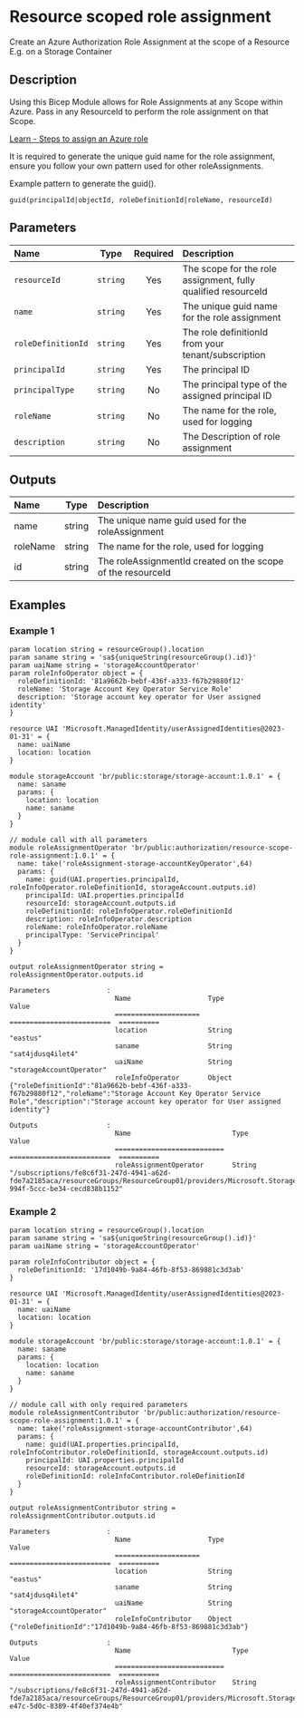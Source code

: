 # Resource scoped role assignment

Create an Azure Authorization Role Assignment at the scope of a Resource E.g. on a Storage Container

## Description

Using this Bicep Module allows for Role Assignments at any Scope within Azure. Pass in any ResourceId to perform the role assignment on that Scope.

[Learn - Steps to assign an Azure role](https://learn.microsoft.com/en-us/azure/role-based-access-control/role-assignments-steps)

It is required to generate the unique guid name for the role assignment, ensure you follow your own pattern used for other roleAssignments.

Example pattern to generate the guid().

```bicep
guid(principalId|objectId, roleDefinitionId|roleName, resourceId)
```

## Parameters

| Name               | Type     | Required | Description                                                   |
| :----------------- | :------: | :------: | :------------------------------------------------------------ |
| `resourceId`       | `string` | Yes      | The scope for the role assignment, fully qualified resourceId |
| `name`             | `string` | Yes      | The unique guid name for the role assignment                  |
| `roleDefinitionId` | `string` | Yes      | The role definitionId from your tenant/subscription           |
| `principalId`      | `string` | Yes      | The principal ID                                              |
| `principalType`    | `string` | No       | The principal type of the assigned principal ID               |
| `roleName`         | `string` | No       | The name for the role, used for logging                       |
| `description`      | `string` | No       | The Description of role assignment                            |

## Outputs

| Name     | Type   | Description                                                 |
| :------- | :----: | :---------------------------------------------------------- |
| name     | string | The unique name guid used for the roleAssignment            |
| roleName | string | The name for the role, used for logging                     |
| id       | string | The roleAssignmentId created on the scope of the resourceId |

## Examples

### Example 1

```bicep
param location string = resourceGroup().location
param saname string = 'sa${uniqueString(resourceGroup().id)}'
param uaiName string = 'storageAccountOperator'
param roleInfoOperator object = {
  roleDefinitionId: '81a9662b-bebf-436f-a333-f67b29880f12'
  roleName: 'Storage Account Key Operator Service Role'
  description: 'Storage account key operator for User assigned identity'
}

resource UAI 'Microsoft.ManagedIdentity/userAssignedIdentities@2023-01-31' = {
  name: uaiName
  location: location
}

module storageAccount 'br/public:storage/storage-account:1.0.1' = {
  name: saname
  params: {
    location: location
    name: saname
  }
}

// module call with all parameters
module roleAssignmentOperator 'br/public:authorization/resource-scope-role-assignment:1.0.1' = {
  name: take('roleAssignment-storage-accountKeyOperator',64)
  params: {
    name: guid(UAI.properties.principalId, roleInfoOperator.roleDefinitionId, storageAccount.outputs.id)
    principalId: UAI.properties.principalId
    resourceId: storageAccount.outputs.id
    roleDefinitionId: roleInfoOperator.roleDefinitionId
    description: roleInfoOperator.description
    roleName: roleInfoOperator.roleName
    principalType: 'ServicePrincipal'
  }
}

output roleAssignmentOperator string = roleAssignmentOperator.outputs.id
```

```log
Parameters              :
                          Name                   Type                       Value
                          =====================  =========================  ==========
                          location               String                     "eastus"
                          saname                 String                     "sat4jdusq4ilet4"
                          uaiName                String                     "storageAccountOperator"
                          roleInfoOperator       Object                     {"roleDefinitionId":"81a9662b-bebf-436f-a333-f67b29880f12","roleName":"Storage Account Key Operator Service Role","description":"Storage account key operator for User assigned identity"}

Outputs                 :
                          Name                         Type                       Value
                          ===========================  =========================  ==========
                          roleAssignmentOperator       String                     "/subscriptions/fe8c6f31-247d-4941-a62d-fde7a2185aca/resourceGroups/ResourceGroup01/providers/Microsoft.Storage/storageAccounts/sat4jdusq4ilet4/providers/Microsoft.Authorization/roleAssignments/3b71ddea-994f-5ccc-be34-cecd838b1152"
```

### Example 2

```bicep
param location string = resourceGroup().location
param saname string = 'sa${uniqueString(resourceGroup().id)}'
param uaiName string = 'storageAccountOperator'

param roleInfoContributor object = {
  roleDefinitionId: '17d1049b-9a84-46fb-8f53-869881c3d3ab'
}

resource UAI 'Microsoft.ManagedIdentity/userAssignedIdentities@2023-01-31' = {
  name: uaiName
  location: location
}

module storageAccount 'br/public:storage/storage-account:1.0.1' = {
  name: saname
  params: {
    location: location
    name: saname
  }
}

// module call with only required parameters
module roleAssignmentContributor 'br/public:authorization/resource-scope-role-assignment:1.0.1' = {
  name: take('roleAssignment-storage-accountContributor',64)
  params: {
    name: guid(UAI.properties.principalId, roleInfoContributor.roleDefinitionId, storageAccount.outputs.id)
    principalId: UAI.properties.principalId
    resourceId: storageAccount.outputs.id
    roleDefinitionId: roleInfoContributor.roleDefinitionId
  }
}

output roleAssignmentContributor string = roleAssignmentContributor.outputs.id
```

```log
Parameters              :
                          Name                   Type                       Value
                          =====================  =========================  ==========
                          location               String                     "eastus"
                          saname                 String                     "sat4jdusq4ilet4"
                          uaiName                String                     "storageAccountOperator"
                          roleInfoContributor    Object                     {"roleDefinitionId":"17d1049b-9a84-46fb-8f53-869881c3d3ab"}

Outputs                 :
                          Name                         Type                       Value
                          ===========================  =========================  ==========
                          roleAssignmentContributor    String                     "/subscriptions/fe8c6f31-247d-4941-a62d-fde7a2185aca/resourceGroups/ResourceGroup01/providers/Microsoft.Storage/storageAccounts/sat4jdusq4ilet4/providers/Microsoft.Authorization/roleAssignments/afd5b488-e47c-5d0c-8389-4f40ef374e4b"
```